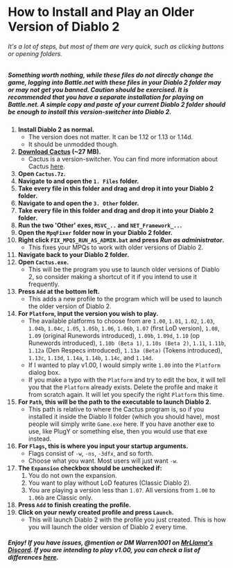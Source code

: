 # How to Install and Play an Older Version of Diablo 2


###### It's a lot of steps, but most of them are very quick, such as clicking buttons or opening folders.

##### Something worth nothing, while these files do not directly change the game, logging into Battle.net with these files in your Diablo 2 folder may or may not get you banned. Caution should be exercised. It is recommended that you have a separate installation for playing on Battle.net. A simple copy and paste of your current Diablo 2 folder should be enough to install this version-switcher into Diablo 2.


1. **Install Diablo 2 as normal.**
	- The version does not matter. It can be 1.12 or 1.13 or 1.14d.
	- It should be unmodded though.
2. **[Download Cactus](https://themovingcaravan.com/diablo/Cactus.7z) (~27 MB).**
	- Cactus is a version-switcher. You can find more information about Cactus [here](https://codeberg.org/fearedbliss/Cactus).
3. **Open `Cactus.7z`.**
4. **Navigate to and open the `1. Files` folder.**
5. **Take every file in this folder and drag and drop it into your Diablo 2 folder.**
6. **Navigate to and open the `3. Other` folder.**
7. **Take every file in this folder and drag and drop it into your Diablo 2 folder.**
8. **Run the two 'Other' exes, `MSVC_..` and `NET_Framework_..`.**
9. **Open the `MpqFixer` folder now in your Diablo 2 folder.**
10. **Right click `FIX_MPQS_RUN_AS_ADMIN.bat` and press *Run as administrator*.**
	- This fixes your MPQs to work with older versions of Diablo 2.
11. **Navigate back to your Diablo 2 folder.**
12. **Open `Cactus.exe`.**
	- This will be the program you use to launch older versions of Diablo 2, so consider making a shortcut of it if you intend to use it frequently.
13. **Press `Add` at the bottom left.**
	- This adds a new profile to the program which will be used to launch the older version of Diablo 2.
14. **For `Platform`, input the version you wish to play.**
	- The available platforms to choose from are `1.00`, `1.01`, `1.02`, `1.03`, `1.04b`, `1.04c`, `1.05`, `1.05b`, `1.06`, `1.06b`, `1.07` (first LoD version), `1.08`, `1.09` (original Runewords introduced), `1.09b`, `1.09d`, `1.10` (op Runewords introduced), `1.10b (Beta 1)`, `1.10s (Beta 2)`, `1.11`, `1.11b`, `1.12a` (Den Respecs introduced), `1.13a (Beta)` (Tokens introduced), `1.13c`, `1.13d`, `1.14a`, `1.14b`, `1.14c`, and `1.14d`.
	- If I wanted to play v1.00, I would simply write `1.00` into the `Platform` dialog box.
	- If you make a typo with the `Platform` and try to edit the box, it will tell you that the `Platform` already exists. Delete the profile and make it from scratch again. It will let you specify the right `Platform` this time.
15. **For `Path`, this will be the path to the executable to launch Diablo 2.**
	- This path is relative to where the Cactus program is, so if you installed it inside the Diablo II folder (which you should have), most people will simply write `Game.exe` here. If you have another exe to use, like PlugY or something else, then you would use that exe instead.
16. **For `Flags`, this is where you input your startup arguments.**
	- Flags consist of `-w`, `-ns`, `-3dfx`, and so forth.
	- Choose what you want. Most users will just want `-w`.
17. **The `Expansion` checkbox should be *un*checked if:**
	1. You do not own the expansion.
	2. You want to play without LoD features (Classic Diablo 2).
	3. You are playing a version less than `1.07`. All versions from `1.00` to `1.06b` are Classic only.
18. **Press `Add` to finish creating the profile.**
19. **Click on your newly created profile and press `Launch`.**
	- This will launch Diablo 2 with the profile you just created. This is how you will launch the older version of Diablo 2 every time.


##### Enjoy! If you have issues, @mention or DM Warren1001 on [MrLlama's Discord](https://discord.gg/mrllamasc). If you are intending to play v1.00, you can check a list of differences [here](https://github.com/Warren1001/MrLlamaSCStreamInfo/blob/master/D2v1.0Info.md).
